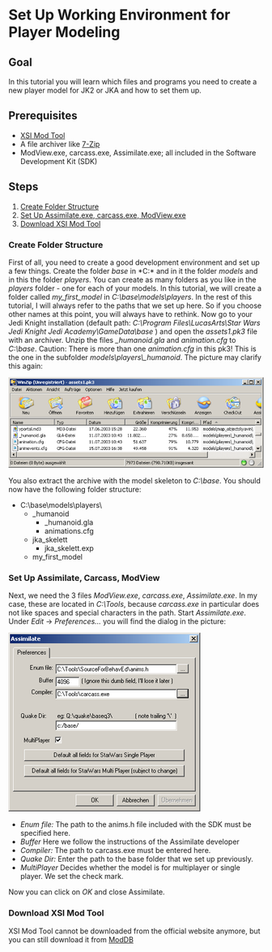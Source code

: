 # Set Up Working Environment for Player Modeling

## Goal

In this tutorial you will learn which files and programs you need to create a new player model for JK2 or JKA and how to set them up.

## Prerequisites

- [XSI Mod Tool](https://www.moddb.com/downloads/autodesk-softimage-mod-tool-75)
- A file archiver like [7-Zip](http://www.7-zip.org/)
- ModView.exe, carcass.exe, Assimilate.exe; all included in the Software Development Kit (SDK)

## Steps

1. [Create Folder Structure](#create-folder-structure)
2. [Set Up Assimilate.exe, carcass.exe, ModView.exe](#set-up-assimilate-carcass-modview)
3. [Download XSI Mod Tool](#download-xsi-mod-tool)

### Create Folder Structure

First of all, you need to create a good development environment and set up a few things. Create the folder *base* in *C:\* and in it the folder *models* and in this the folder *players*. You can create as many folders as you like in the *players* folder - one for each of your models. In this tutorial, we will create a folder called *my_first_model* in *C:\base\models\players*. In the rest of this tutorial, I will always refer to the paths that we set up here. So if you choose other names at this point, you will always have to rethink. Now go to your Jedi Knight installation (default path: *C:\Program Files\LucasArts\Star Wars Jedi Knight Jedi Academy\GameData\base* ) and open the *assets1.pk3* file with an archiver. Unzip the files *_humanoid.gla* and *animation.cfg* to *C:\base*. Caution: There is more than one *animation.cfg* in this pk3! This is the one in the subfolder *models\players\\_humanoid*. The picture may clarify this again:

![The image shows the section with the animation.cfg from the pk3 opened with Winzip](winzip-assets1-pk3.png)

You also extract the archive with the model skeleton to *C:\base*. You should now have the following folder structure:

- C:\base\models\players\
  - _humanoid
    - _humanoid.gla
    - animations.cfg
  - jka_skelett
    - jka_skelett.exp
  - my_first_model

### Set Up Assimilate, Carcass, ModView

Next, we need the 3 files *ModView.exe*, *carcass.exe*, *Assimilate.exe*. In my case, these are located in *C:\Tools*, because *carcass.exe* in particular does not like spaces and special characters in the path. Start *Assimilate.exe*. Under *Edit* -> *Preferences...* you will find the dialog in the picture:

![The picture shows a dialog window with which you can set up Assimilate.exe](assimilate.png)

- *Enum file:* The path to the anims.h file included with the SDK must be specified here.
- *Buffer* Here we follow the instructions of the Assimilate developer
- *Compiler:* The path to carcass.exe must be entered here.
- *Quake Dir:* Enter the path to the base folder that we set up previously.
- *MultiPlayer* Decides whether the model is for multiplayer or single player. We set the check mark.

Now you can click on *OK* and close Assimilate.

### Download XSI Mod Tool

XSI Mod Tool cannot be downloaded from the official website anymore, but you can still download it from [ModDB](https://www.moddb.com/downloads/autodesk-softimage-mod-tool-75)
